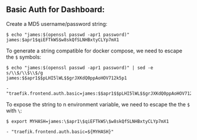 ## Basic Auth for Dashboard:

Create a MD5 username/password string:

```
$ echo "james:$(openssl passwd -apr1 password)"
james:$apr1$qiEFTkWS$w8skQfSLNHBxtyCLYp7mX1
```

To generate a string compatible for docker compose, we need to escape the `$` symbols:

```
$ echo "james:$(openssl passwd -apr1 password)" | sed -e s/\\$/\\$\\$/g
james:$$apr1$$pLHI5lWL$$grJXKdQ0ppAoHOV712k5p1

- "traefik.frontend.auth.basic=james:$$apr1$$pLHI5lWL$$grJXKdQ0ppAoHOV712k5p1"
```

To expose the string to n environment variable, we need to escape the the `$` with `\`:

```
$ export MYHASH=james:\$apr1\$qiEFTkWS\$w8skQfSLNHBxtyCLYp7mX1

- "traefik.frontend.auth.basic=${MYHASH}"
```
